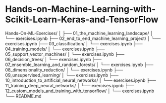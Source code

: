 # Hands-on-Machine-Learning-with-Scikit-Learn-Keras-and-TensorFlow

Hands-On-ML-Exercises/
│
├── 01_the_machine_learning_landscape/
│   └── exercises.ipynb
├── 02_end_to_end_machine_learning_project/
│   └── exercises.ipynb
├── 03_classification/
│   └── exercises.ipynb
├── 04_training_models/
│   └── exercises.ipynb
├── 05_support_vector_machines/
│   └── exercises.ipynb
├── 06_decision_trees/
│   └── exercises.ipynb
├── 07_ensemble_learning_and_random_forests/
│   └── exercises.ipynb
├── 08_dimensionality_reduction/
│   └── exercises.ipynb
├── 09_unsupervised_learning/
│   └── exercises.ipynb
├── 10_introduction_to_artificial_neural_networks/
│   └── exercises.ipynb
├── 11_training_deep_neural_networks/
│   └── exercises.ipynb
├── 12_custom_models_and_training_with_tensorflow/
│   └── exercises.ipynb
└── README.md

